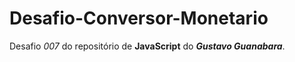 # Desafio-Conversor-Monetario
 Desafio _007_ do repositório de **JavaScript** do **_Gustavo Guanabara_**.
